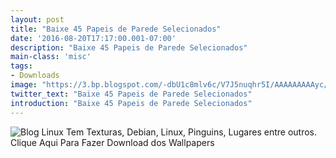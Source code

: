 ```yaml
---
layout: post
title: "Baixe 45 Papeis de Parede Selecionados"
date: '2016-08-20T17:17:00.001-07:00'
description: "Baixe 45 Papeis de Parede Selecionados"
main-class: 'misc'
tags:
- Downloads
image: "https://3.bp.blogspot.com/-dbU1c8mlv6c/V7J5nuqhr5I/AAAAAAAAAyc/z5H_1xxrZcAUnsnTrSCXQKXG3qn1TL_QACLcB/s72-c/baixe-45-wallpapers-terminalroot.jpg"
twitter_text: "Baixe 45 Papeis de Parede Selecionados"
introduction: "Baixe 45 Papeis de Parede Selecionados"
---
```

![Blog Linux](https://3.bp.blogspot.com/-dbU1c8mlv6c/V7J5nuqhr5I/AAAAAAAAAyc/z5H_1xxrZcAUnsnTrSCXQKXG3qn1TL_QACLcB/s400/baixe-45-wallpapers-terminalroot.jpg "Blog Linux")
Tem Texturas, Debian, Linux, Pinguins, Lugares entre outros.
Clique Aqui Para Fazer Download dos Wallpapers
